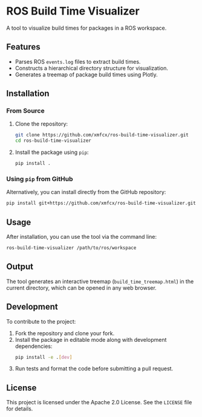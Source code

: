 # ROS Build Time Visualizer

A tool to visualize build times for packages in a ROS workspace.

## Features
- Parses ROS `events.log` files to extract build times.
- Constructs a hierarchical directory structure for visualization.
- Generates a treemap of package build times using Plotly.

## Installation

### From Source
1. Clone the repository:
    ```bash
    git clone https://github.com/xmfcx/ros-build-time-visualizer.git
    cd ros-build-time-visualizer
    ```
2. Install the package using `pip`:
    ```bash
    pip install .
    ```

### Using `pip` from GitHub
Alternatively, you can install directly from the GitHub repository:
```bash
pip install git+https://github.com/xmfcx/ros-build-time-visualizer.git
```

## Usage
After installation, you can use the tool via the command line:

```bash
ros-build-time-visualizer /path/to/ros/workspace
```

## Output
The tool generates an interactive treemap (`build_time_treemap.html`) in the current directory, which can be opened in any web browser.

## Development
To contribute to the project:
1. Fork the repository and clone your fork.
2. Install the package in editable mode along with development dependencies:
    ```bash
    pip install -e .[dev]
    ```
3. Run tests and format the code before submitting a pull request.

## License
This project is licensed under the Apache 2.0 License. See the `LICENSE` file for details.
